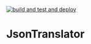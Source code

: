 [![build and test and deploy](https://github.com/bartvanhoey/JsonTranslator/actions/workflows/main.yml/badge.svg)](https://github.com/bartvanhoey/JsonTranslator/actions/workflows/main.yml)

# JsonTranslator
